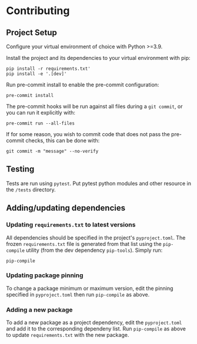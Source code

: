 # Contributing

## Project Setup

Configure your virtual environment of choice with Python >=3.9.

Install the project and its dependencies to your virtual environment with pip:

```commandline
pip install -r requirements.txt'
pip install -e '.[dev]'
```

Run pre-commit install to enable the pre-commit configuration:

```commandline
pre-commit install
```

The pre-commit hooks will be run against all files during a `git commit`, or
you can run it explicitly with:

```commandline
pre-commit run --all-files
```

If for some reason, you wish to commit code that does not pass the
pre-commit checks, this can be done with:

```commandline
git commit -m "message" --no-verify
```

## Testing

Tests are run using `pytest`. Put pytest python modules and other resource in
the `/tests` directory.

## Adding/updating dependencies

### Updating `requirements.txt` to latest versions

All dependencies should be specified in the project's `pyproject.toml`. The
frozen `requirements.txt` file is generated from that list using the
`pip-compile` utility (from the dev dependency `pip-tools`). Simply run:

```commandline
pip-compile
```

### Updating package pinning

To change a package minimum or maximum version, edit the pinning specified in
`pyproject.toml` then run `pip-compile` as above.

### Adding a new package

To add a new package as a project dependency, edit the `pyproject.toml` and add
it to the corresponding dependeny list. Run `pip-compile` as above to update
`requirements.txt` with the new package.

